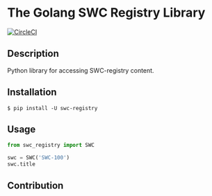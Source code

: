 # The Golang SWC Registry Library


[![CircleCI](https://circleci.com/gh/SmartContractSecurity/SWC-registry-python.svg?style=svg)](https://circleci.com/gh/SmartContractSecurity/SWC-registry-python)

## Description
Python library for accessing SWC-registry content.

## Installation

```console
$ pip install -U swc-registry
```

## Usage
```python
from swc_registry import SWC

swc = SWC('SWC-100')
swc.title
```

## Contribution

